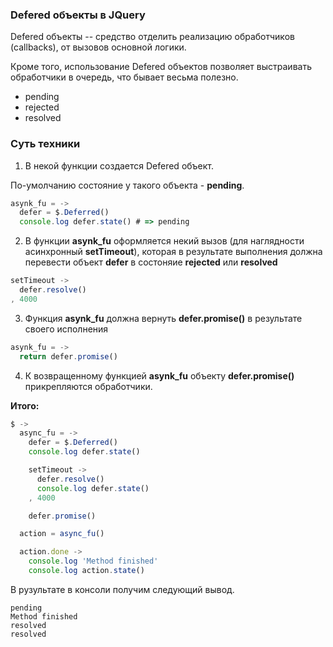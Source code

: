 ### Defered объекты в JQuery

Defered объекты -- средство отделить реализацию обработчиков (callbacks), от вызовов основной логики.

Кроме того, использование Defered объектов позволяет выстраивать обработчики в очередь, что бывает весьма полезно.

- pending
- rejected
- resolved

### Суть техники

1) В некой функции создается Defered объект.

По-умолчанию состояние у такого объекта - **pending**.

```js
asynk_fu = ->
  defer = $.Deferred()
  console.log defer.state() # => pending
```

2) В функции **asynk_fu** оформляется некий вызов (для наглядности асинхронный **setTimeout**), которая в результате выполнения должна перевести объект **defer** в состоняие **rejected** или **resolved**

```js
setTimeout ->
  defer.resolve()
, 4000
```

3) Функция **asynk_fu** должна вернуть **defer.promise()** в результате своего исполнения

```js
asynk_fu = ->
  return defer.promise()
```

4) К возвращенному функцией **asynk_fu** объекту **defer.promise()** прикрепляются обработчики.

**Итого:**

```js
$ ->
  async_fu = ->
    defer = $.Deferred()
    console.log defer.state()

    setTimeout ->
      defer.resolve()
      console.log defer.state()
    , 4000

    defer.promise()

  action = async_fu()

  action.done ->
    console.log 'Method finished'
    console.log action.state()
```

В рузультате в консоли получим следующий вывод.

```
pending
Method finished
resolved
resolved
```